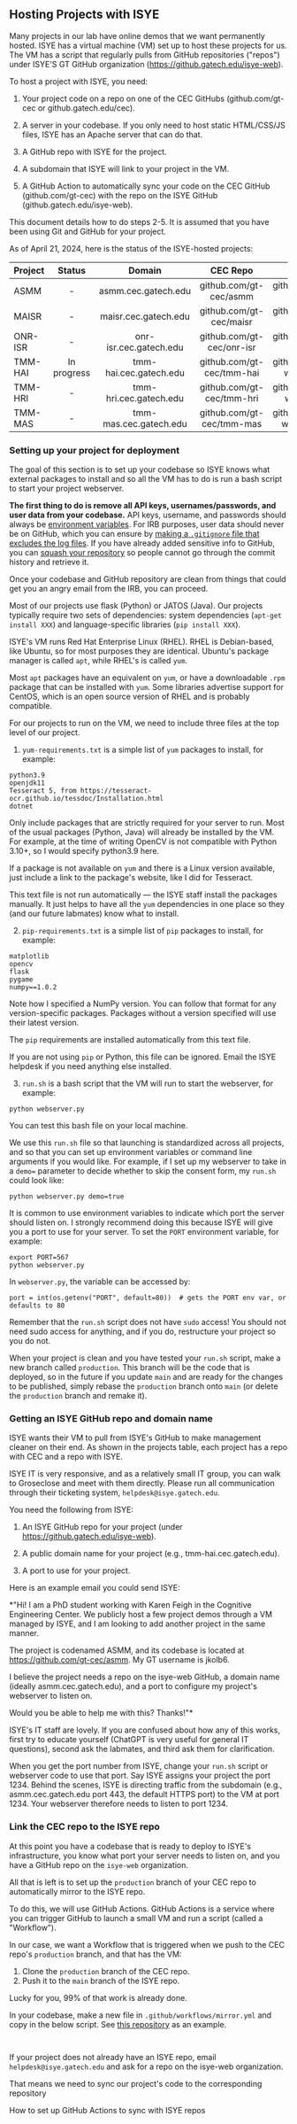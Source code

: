## Hosting Projects with ISYE

Many projects in our lab have online demos that we want permanently hosted. ISYE has a virtual machine (VM) set up to host these projects for us. The VM has a script that regularly pulls from GitHub repositories ("repos") under ISYE'S GT GitHub organization (https://github.gatech.edu/isye-web).

To host a project with ISYE, you need:

1. Your project code on a repo on one of the CEC GitHubs (github.com/gt-cec or github.gatech.edu/cec).

2. A server in your codebase. If you only need to host static HTML/CSS/JS files, ISYE has an Apache server that can do that.

3. A GitHub repo with ISYE for the project. 

4. A subdomain that ISYE will link to your project in the VM.

5. A GitHub Action to automatically sync your code on the CEC GitHub (github.com/gt-cec) with the repo on the ISYE GitHub (github.gatech.edu/isye-web). 

This document details how to do steps 2-5. It is assumed that you have been using Git and GitHub for your project.

As of April 21, 2024, here is the status of the ISYE-hosted projects:

| Project | Status | Domain | CEC Repo | ISYE Repo | Type | People |
| :-- | :-: | :-: | :-: | :-: | :-: | :-: |
| ASMM | - | asmm.cec.gatech.edu | github.com/gt-cec/asmm | github.gatech.edu/isye-web/cec-asmm | JATOS (Java) | Kolb, Srivastava |
| MAISR | - | maisr.cec.gatech.edu | github.com/gt-cec/maisr | github.gatech.edu/isye-web/cec-maisr | Flask (Python) | Agbeyibor, Kolb |
| ONR-ISR | - | onr-isr.cec.gatech.edu | github.com/gt-cec/onr-isr | github.gatech.edu/isye-web/cec-onr-isr | Flask (Python) | Agbeyibor, Kolb |
| TMM-HAI | In progress | tmm-hai.cec.gatech.edu | github.com/gt-cec/tmm-hai | github.gatech.edu/isye-web/cec-tmm-hai | Flask (Python) | Kolb |
| TMM-HRI | - | tmm-hri.cec.gatech.edu | github.com/gt-cec/tmm-hri | github.gatech.edu/isye-web/cec-tmm-hri | - | Kolb |
| TMM-MAS | - | tmm-mas.cec.gatech.edu | github.com/gt-cec/tmm-mas | github.gatech.edu/isye-web/cec-tmm-mas | - | Alag |

### Setting up your project for deployment

The goal of this section is to set up your codebase so ISYE knows what external packages to install and so all the VM has to do is run a bash script to start your project webserver.

**The first thing to do is remove all API keys, usernames/passwords, and user data from your codebase.** API keys, username, and passwords should always be [environment variables](https://www.freecodecamp.org/news/how-to-set-an-environment-variable-in-linux/). For IRB purposes, user data should never be on GitHub, which you can ensure by [making a `.gitignore` file that excludes the log files](https://www.w3schools.com/git/git_ignore.asp?remote=github). If you have already added sensitive info to GitHub, you can [squash your repository](https://stackoverflow.com/a/9254257) so people cannot go through the commit history and retrieve it.

Once your codebase and GitHub repository are clean from things that could get you an angry email from the IRB, you can proceed.

Most of our projects use flask (Python) or JATOS (Java). Our projects typically require two sets of dependencies: system dependencies (`apt-get install XXX`) and language-specific libraries (`pip install XXX`).

ISYE's VM runs Red Hat Enterprise Linux (RHEL). RHEL is Debian-based, like Ubuntu, so for most purposes they are identical. Ubuntu's package manager is called `apt`, while RHEL's is called `yum`.

Most `apt` packages have an equivalent on `yum`, or have a downloadable `.rpm` package that can be installed with `yum`. Some libraries advertise support for CentOS, which is an open source version of RHEL and is probably compatible.

For our projects to run on the VM, we need to include three files at the top level of our project.

1. `yum-requirements.txt` is a simple list of `yum` packages to install, for example:

```
python3.9
openjdk11
Tesseract 5, from https://tesseract-ocr.github.io/tessdoc/Installation.html
dotnet
```

Only include packages that are strictly required for your server to run. Most of the usual packages (Python, Java) will already be installed by the VM. For example, at the time of writing OpenCV is not compatible with Python 3.10+, so I would specify python3.9 here.

If a package is not available on `yum` and there is a Linux version available, just include a link to the package's website, like I did for Tesseract.

This text file is not run automatically — the ISYE staff install the packages manually. It just helps to have all the `yum` dependencies in one place so they (and our future labmates) know what to install.

2. `pip-requirements.txt` is a simple list of `pip` packages to install, for example:

```
matplotlib
opencv
flask
pygame
numpy==1.0.2
```

Note how I specified a NumPy version. You can follow that format for any version-specific packages. Packages without a version specified will use their latest version.

The `pip` requirements are installed automatically from this text file.

If you are not using `pip` or Python, this file can be ignored. Email the ISYE helpdesk if you need anything else installed.

3. `run.sh` is a bash script that the VM will run to start the webserver, for example:

```
python webserver.py
```

You can test this bash file on your local machine.

We use this `run.sh` file so that launching is standardized across all projects, and so that you can set up environment variables or command line arguments if you would like. For example, if I set up my webserver to take in a `demo=` parameter to decide whether to skip the consent form, my `run.sh` could look like:

```
python webserver.py demo=true
```

It is common to use environment variables to indicate which port the server should listen on. I strongly recommend doing this because ISYE will give you a port to use for your server. To set the `PORT` environment variable, for example:

```
export PORT=567
python webserver.py
```

In `webserver.py`, the variable can be accessed by:

```
port = int(os.getenv("PORT", default=80))  # gets the PORT env var, or defaults to 80
```

Remember that the `run.sh` script does not have `sudo` access! You should not need sudo access for anything, and if you do, restructure your project so you do not.

When your project is clean and you have tested your `run.sh` script, make a new branch called `production`. This branch will be the code that is deployed, so in the future if you update `main` and are ready for the changes to be published, simply rebase the `production` branch onto `main` (or delete the `production` branch and remake it).


### Getting an ISYE GitHub repo and domain name

ISYE wants their VM to pull from ISYE's GitHub to make management cleaner on their end. As shown in the projects table, each project has a repo with CEC and a repo with ISYE. 

ISYE IT is very responsive, and as a relatively small IT group, you can walk to Groseclose and meet with them directly. Please run all communication through their ticketing system, `helpdesk@isye.gatech.edu`.

You need the following from ISYE:

1. An ISYE GitHub repo for your project (under https://github.gatech.edu/isye-web).

2. A public domain name for your project (e.g., tmm-hai.cec.gatech.edu).

3. A port to use for your project.

Here is an example email you could send ISYE:

*"Hi! I am a PhD student working with Karen Feigh in the Cognitive Engineering Center. We publicly host a few project demos through a VM managed by ISYE, and I am looking to add another project in the same manner.

The project is codenamed ASMM, and its codebase is located at https://github.com/gt-cec/asmm. My GT username is jkolb6.

I believe the project needs a repo on the isye-web GitHub, a domain name (ideally asmm.cec.gatech.edu), and a port to configure my project's webserver to listen on.

Would you be able to help me with this? Thanks!"*

ISYE's IT staff are lovely. If you are confused about how any of this works, first try to educate yourself (ChatGPT is very useful for general IT questions), second ask the labmates, and third ask them for clarification.

When you get the port number from ISYE, change your `run.sh` script or webserver code to use that port. Say ISYE assigns your project the port 1234. Behind the scenes, ISYE is directing traffic from the subdomain (e.g., asmm.cec.gatech.edu port 443, the default HTTPS port) to the VM at port 1234. Your webserver therefore needs to listen to port 1234.


### Link the CEC repo to the ISYE repo

At this point you have a codebase that is ready to deploy to ISYE's infrastructure, you know what port your server needs to listen on, and you have a GitHub repo on the `isye-web` organization.

All that is left is to set up the `production` branch of your CEC repo to automatically mirror to the ISYE repo.

To do this, we will use GitHub Actions. GitHub Actions is a service where you can trigger GitHub to launch a small VM and run a script (called a "Workflow").

In our case, we want a Workflow that is triggered when we push to the CEC repo's `production` branch, and that has the VM:

1. Clone the `production` branch of the CEC repo.
2. Push it to the `main` branch of the ISYE repo.

Lucky for you, 99% of that work is already done.

In your codebase, make a new file in `.github/workflows/mirror.yml` and copy in the below script. See [this repository](https://github.com/gt-cec/tmm-hai) as an example.

```


```

If your project does not already have an ISYE repo, email `helpdesk@isye.gatech.edu` and ask for a repo on the isye-web organization.

That means we need to sync our project's code to the corresponding repository 


How to set up GitHub Actions to sync with ISYE repos
